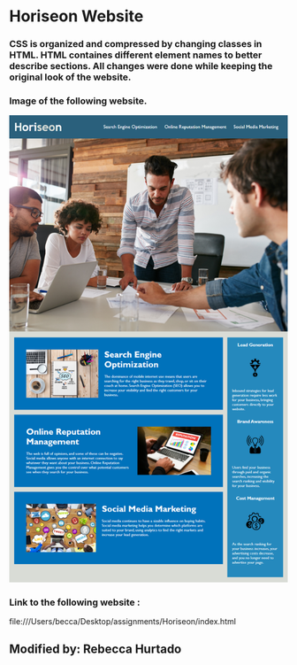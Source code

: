 
# Horiseon Website

### CSS is organized and compressed by changing classes in HTML. HTML containes different element names to better describe sections. All changes were done while keeping the original look of the website.

### Image of the following website.
![Screenshot](./assets/images/screenshot.png)

### Link to the following website : 
file:///Users/becca/Desktop/assignments/Horiseon/index.html

## Modified by: Rebecca Hurtado


